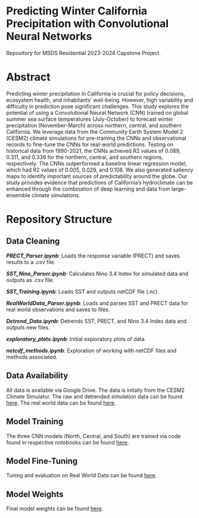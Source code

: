 # Predicting Winter California Precipitation with Convolutional Neural Networks
Repository for MSDS Residential 2023-2024 Capstone Project.

# Abstract
Predicting winter precipitation in California is crucial for policy decisions, ecosystem health, and inhabitants’ well-being. However, high variability and difficulty in prediction pose significant challenges. This study explores the potential of using a Convolutional Neural Network (CNN) trained on global summer sea surface temperatures (July-October) to forecast winter precipitation (November-March) across northern, central, and southern California. We leverage data from the Community Earth System Model 2 (CESM2) climate simulations for pre-training the CNNs and observational records to fine-tune the CNNs for real-world predictions. Testing on historical data from 1990-2021, the CNNs achieved R2 values of 0.089, 0.311, and 0.336 for the northern, central, and southern regions, respectively. The CNNs outperformed a baseline linear regression model,  which had R2 values of 0.005, 0.029, and 0.108. We also generated saliency maps to identify important sources of predictability around the globe. Our study provides evidence that predictions of California’s hydroclimate can be enhanced through the combination of deep learning and data from large-ensemble climate simulations.  

# Repository Structure

## Data Cleaning
***PRECT_Parser.ipynb***: Loads the response variable (PRECT) and saves results to a .csv file.

***SST_Nino_Parser.ipynb***: Calculates Nino 3.4 Index for simulated data and outputs as .csv file.

***SST_Training.ipynb***: Loads SST and outputs netCDF file (.nc).

***RealWorldData_Parser.ipynb***: Loads and parses SST and PRECT data for real world observations and saves to files.

***Detrend_Data.ipynb***: Detrends SST, PRECT, and Nino 3.4 Index data and outputs new files.

***exploratory_plots.ipynb***: Initial exploratory plots of data.

***netcdf_methods.ipynb***: Exploration of working with netCDF files and methods associated.


## Data Availability
All data is available via Google Drive. The data is initally from the CESM2 Climate Simulator. The raw and detrended simulation data can be found [here](https://drive.google.com/drive/folders/1N9ctc8qTU2z-aD4pObUWHd_EArKWREIh?usp=sharing). The real world data can be found [here](https://drive.google.com/drive/folders/11N1DsmOKCPKc5Q29UYzqX3ztsyfDVr3a?usp=sharing).

## Model Training
The three CNN models (North, Central, and South) are trained via code found in respective notebooks can be found [here](/modeling/Train_CNNs_Simulations).

## Model Fine-Tuning
Tuning and evaluation on Real World Data can be found [here](/modeling/Real_World_Tuning).

## Model Weights
Final model weights can be found [here](/modeling/model_weights).

